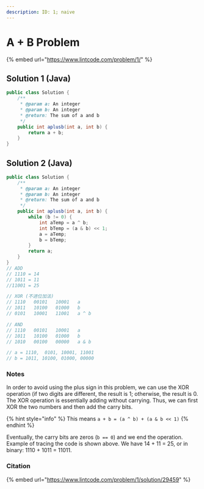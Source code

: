 ```yaml
---
description: ID: 1; naive
---
```

# A + B Problem

{% embed url="https://www.lintcode.com/problem/1/" %}

## Solution 1 (Java)

```java
public class Solution {
    /**
     * @param a: An integer
     * @param b: An integer
     * @return: The sum of a and b 
     */
    public int aplusb(int a, int b) {
        return a + b;
    }
}
```

## Solution 2 (Java)

```java
public class Solution {
    /**
     * @param a: An integer
     * @param b: An integer
     * @return: The sum of a and b 
     */
    public int aplusb(int a, int b) {
        while (b != 0) {
            int aTemp = a ^ b;
            int bTemp = (a & b) << 1;
            a = aTemp;
            b = bTemp;
        }
        return a;
    }
}
// ADD
// 1110 = 14
// 1011 = 11
//11001 = 25

// XOR (不进位加法)
// 1110   00101   10001   a
// 1011   10100   01000   b
// 0101   10001   11001   a ^ b

// AND
// 1110   00101   10001   a
// 1011   10100   01000   b
// 1010   00100   00000   a & b

// a = 1110,  0101, 10001, 11001
// b = 1011, 10100, 01000, 00000
```

### Notes

In order to avoid using the plus sign in this problem, we can use the XOR operation (if two digits are different, the result is 1; otherwise, the result is 0. The XOR operation is essentially adding without carrying. Thus, we can first XOR the two numbers and then add the carry bits. 

{% hint style="info" %}
This means `a + b = (a ^ b) + (a & b << 1)`
{% endhint %}

Eventually, the carry bits are zeros (`b == 0`) and we end the operation. Example of tracing the code is shown above. We have 14 + 11 = 25, or in binary: 1110 + 1011 = 11011.

### Citation

{% embed url="https://www.lintcode.com/problem/1/solution/29459" %}

